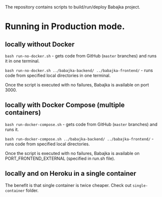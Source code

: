 The repository contains scripts to build/run/deploy Babajka project.

# Running in Production mode.

## locally without Docker

`bash run-no-docker.sh` - gets code from GitHub (`master` branches) and runs it
in one terminal.

`bash run-no-docker.sh ../babajka-backend/ ../babajka-frontend/` -
runs code from specified local directories in one terminal.

Once the script is executed with no failures, Babajka is available on port 3000.

## locally with Docker Compose (multiple containers)

`bash run-docker-compose.sh` - gets code from GitHub (`master` branches)
and runs it.

`bash run-docker-compose.sh ../babajka-backend/ ../babajka-frontend/` -
runs code from specified local directories.

Once the script is executed with no failures, Babajka is available on
PORT_FRONTEND_EXTERNAL (specified in run.sh file).

## locally and on Heroku in a single container

The benefit is that single container is twice cheaper.
Check out `single-container` folder.
